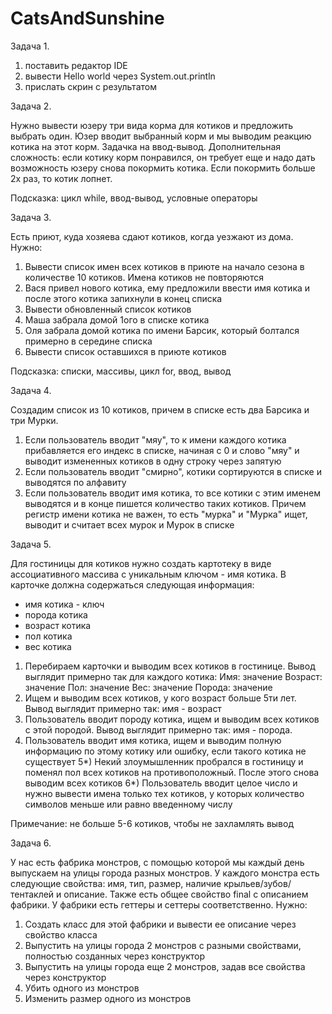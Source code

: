 # CatsAndSunshine

Задача 1.

1) поставить редактор IDE
2) вывести Hello world через System.out.println
3) прислать скрин с результатом

Задача 2.

Нужно вывести юзеру три вида корма для котиков и предложить выбрать один. Юзер вводит выбранный корм и мы выводим реакцию котика на этот корм. Задачка на ввод-вывод. Дополнительная сложность: если котику корм понравился, он требует еще и надо дать возможность юзеру снова покормить котика. Если покормить больше 2х раз, то котик лопнет.

Подсказка: цикл while, ввод-вывод, условные операторы

Задача 3.

Есть приют, куда хозяева сдают  котиков, когда уезжают из дома. Нужно:
1) Вывести список имен всех котиков в приюте на начало сезона в количестве 10 котиков. Имена котиков не повторяются
2) Вася привел нового котика, ему предложили ввести имя котика и после этого котика запихнули в конец списка
3) Вывести обновленный список котиков
4) Маша забрала домой 1ого в списке котика
5) Оля забрала домой котика по имени Барсик, который болтался примерно в середине списка
6) Вывести список оставшихся в приюте котиков

Подсказка: списки, массивы, цикл for, ввод, вывод

Задача 4.

Создадим список из 10 котиков, причем в списке есть два Барсика и  три Мурки.
1) Если пользователь вводит "мяу", то к имени каждого котика прибавляется его индекс в списке, начиная с 0 и слово "мяу" и выводит измененных котиков в одну строку через запятую
2) Если пользователь вводит "смирно", котики сортируются в списке и выводятся по алфавиту
3) Если пользователь вводит имя котика, то все котики с этим именем выводятся и в конце пишется количество таких котиков. Причем регистр имени котика не важен, то есть "мурка" и "Мурка" ищет, выводит и считает всех мурок и Мурок в списке

Задача 5.

Для гостиницы для котиков нужно создать картотеку в виде ассоциативного массива с уникальным ключом - имя котика. В карточке должна  содержаться следующая информация:
- имя котика - ключ
- порода котика
- возраст котика
- пол котика
- вес котика
1) Перебираем карточки и выводим всех котиков в гостинице. Вывод выглядит примерно так для каждого котика:
Имя: значение
Возраст: значение
Пол: значение
Вес: значение
Порода: значение
2) Ищем и выводим всех котиков, у кого возраст больше 5ти лет. Вывод выглядит примерно так: имя - возраст
3) Пользователь вводит породу котика, ищем и выводим всех котиков с этой породой. Вывод выглядит примерно так: имя - порода.
4) Пользователь вводит имя котика, ищем и выводим полную информацию по этому котику или ошибку, если такого котика не существует
5*) Некий злоумышленник пробрался в гостиницу и поменял пол всех котиков на противоположный. После этого снова выводим всех котиков
6*) Пользователь вводит целое число и нужно вывести имена только тех котиков, у которых количество символов меньше или равно введенному числу

Примечание: не больше 5-6 котиков, чтобы не захламлять вывод

Задача 6.

У нас есть фабрика монстров, с помощью которой мы каждый день выпускаем на улицы города разных монстров. У каждого монстра есть следующие свойства: имя, тип, размер, наличие крыльев/зубов/тентаклей и описание. Также есть общее свойство final с описанием фабрики. У фабрики есть геттеры и сеттеры соответственно. Нужно:
1) Создать класс для этой фабрики и вывести ее описание через свойство класса
2) Выпустить на улицы города 2 монстров с разными свойствами, полностью созданных через конструктор
3) Выпустить на улицы города еще 2 монстров, задав все свойства через конструктор
4) Убить одного из монстров
5) Изменить размер одного из монстров